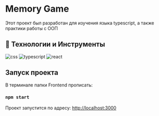 # Memory Game

Этот проект был разработан для изучения языка typescript, а также практики работы с ООП

## 🔧 Технологии и Инструменты
<div>
    <img src="https://img.shields.io/badge/-CSS-000000?style=for-the-badge&logo=CSS3&logoColor=548fc7" alt="css"/>
    <img src="https://img.shields.io/badge/-TYPESCRIPT-000000?style=for-the-badge&logo=typescript" alt="typescript"/>
    <img src="https://img.shields.io/badge/-REACT-000000?style=for-the-badge&logo=REACT" alt="react"/>
</div>

## Запуск проекта

В терминале папки Frontend прописать:

### `npm start`

Проект запустится по адресу: [http://localhost:3000](http://localhost:3000)


